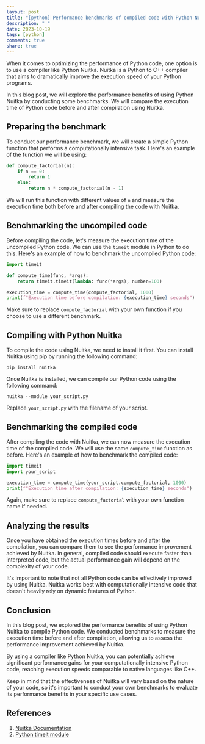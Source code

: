 ```yaml
---
layout: post
title: "[python] Performance benchmarks of compiled code with Python Nuitka"
description: " "
date: 2023-10-19
tags: [python]
comments: true
share: true
---
```


When it comes to optimizing the performance of Python code, one option is to use a compiler like Python Nuitka. Nuitka is a Python to C++ compiler that aims to dramatically improve the execution speed of your Python programs.

In this blog post, we will explore the performance benefits of using Python Nuitka by conducting some benchmarks. We will compare the execution time of Python code before and after compilation using Nuitka.

## Preparing the benchmark

To conduct our performance benchmark, we will create a simple Python function that performs a computationally intensive task. Here's an example of the function we will be using:

```python
def compute_factorial(n):
    if n == 0:
        return 1
    else:
        return n * compute_factorial(n - 1)
```

We will run this function with different values of `n` and measure the execution time both before and after compiling the code with Nuitka.

## Benchmarking the uncompiled code

Before compiling the code, let's measure the execution time of the uncompiled Python code. We can use the `timeit` module in Python to do this. Here's an example of how to benchmark the uncompiled Python code:

```python
import timeit

def compute_time(func, *args):
    return timeit.timeit(lambda: func(*args), number=100)

execution_time = compute_time(compute_factorial, 1000)
print(f"Execution time before compilation: {execution_time} seconds")
```

Make sure to replace `compute_factorial` with your own function if you choose to use a different benchmark.

## Compiling with Python Nuitka

To compile the code using Nuitka, we need to install it first. You can install Nuitka using pip by running the following command:

```
pip install nuitka
```

Once Nuitka is installed, we can compile our Python code using the following command:

```
nuitka --module your_script.py
```

Replace `your_script.py` with the filename of your script.

## Benchmarking the compiled code

After compiling the code with Nuitka, we can now measure the execution time of the compiled code. We will use the same `compute_time` function as before. Here's an example of how to benchmark the compiled code:

```python
import timeit
import your_script

execution_time = compute_time(your_script.compute_factorial, 1000)
print(f"Execution time after compilation: {execution_time} seconds")
```

Again, make sure to replace `compute_factorial` with your own function name if needed.

## Analyzing the results

Once you have obtained the execution times before and after the compilation, you can compare them to see the performance improvement achieved by Nuitka. In general, compiled code should execute faster than interpreted code, but the actual performance gain will depend on the complexity of your code.

It's important to note that not all Python code can be effectively improved by using Nuitka. Nuitka works best with computationally intensive code that doesn't heavily rely on dynamic features of Python.

## Conclusion

In this blog post, we explored the performance benefits of using Python Nuitka to compile Python code. We conducted benchmarks to measure the execution time before and after compilation, allowing us to assess the performance improvement achieved by Nuitka.

By using a compiler like Python Nuitka, you can potentially achieve significant performance gains for your computationally intensive Python code, reaching execution speeds comparable to native languages like C++.

Keep in mind that the effectiveness of Nuitka will vary based on the nature of your code, so it's important to conduct your own benchmarks to evaluate its performance benefits in your specific use cases.

## References

1. [Nuitka Documentation](https://nuitka.net/doc/home.html)
2. [Python timeit module](https://docs.python.org/3/library/timeit.html)